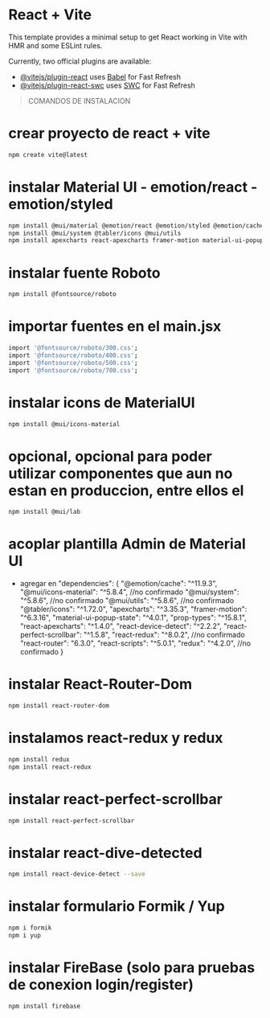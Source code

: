 # React + Vite

This template provides a minimal setup to get React working in Vite with HMR and some ESLint rules.

Currently, two official plugins are available:

- [@vitejs/plugin-react](https://github.com/vitejs/vite-plugin-react/blob/main/packages/plugin-react/README.md) uses [Babel](https://babeljs.io/) for Fast Refresh
- [@vitejs/plugin-react-swc](https://github.com/vitejs/vite-plugin-react-swc) uses [SWC](https://swc.rs/) for Fast Refresh



> COMANDOS DE INSTALACION

# crear proyecto de react + vite
````bash 
npm create vite@latest  
````


# instalar Material UI - emotion/react - emotion/styled
````bash 
npm install @mui/material @emotion/react @emotion/styled @emotion/cache
npm install @mui/system @tabler/icons @mui/utils 
npm install apexcharts react-apexcharts framer-motion material-ui-popup-state prop-types
````

# instalar fuente Roboto
````bash 
npm install @fontsource/roboto
````

# importar fuentes en el main.jsx
````bash 
import '@fontsource/roboto/300.css';
import '@fontsource/roboto/400.css';
import '@fontsource/roboto/500.css';
import '@fontsource/roboto/700.css';
````

# instalar icons de MaterialUI
````bash 
npm install @mui/icons-material
````

# opcional, opcional para poder utilizar componentes que aun no estan en produccion, entre ellos el <LoadingButton>
````bash 
npm install @mui/lab
````

# acoplar plantilla Admin de Material UI
- agregar en "dependencies": {
   "@emotion/cache": "^11.9.3",
   "@mui/icons-material": "^5.8.4", //no confirmado
   "@mui/system": "^5.8.6", //no confirmado
   "@mui/utils": "^5.8.6", //no confirmado
   "@tabler/icons": "^1.72.0",
   "apexcharts": "^3.35.3",
   "framer-motion": "^6.3.16",
   "material-ui-popup-state": "^4.0.1",
   "prop-types": "^15.8.1",
   "react-apexcharts": "^1.4.0",
   "react-device-detect": "^2.2.2",
   "react-perfect-scrollbar": "^1.5.8",
   "react-redux": "^8.0.2", //no confirmado
   "react-router": "6.3.0",
   "react-scripts": "^5.0.1",
   "redux": "^4.2.0", //no confirmado
}

# instalar React-Router-Dom
````bash 
npm install react-router-dom
````

# instalamos react-redux y redux
````bash 
npm install redux
npm install react-redux
````

# instalar react-perfect-scrollbar
````bash 
npm install react-perfect-scrollbar
````

# instalar react-dive-detected
````bash
npm install react-device-detect --save
````

# instalar formulario Formik / Yup
````bash  
npm i formik
npm i yup
````

# instalar FireBase (solo para pruebas de conexion login/register)
````bash
npm install firebase
````